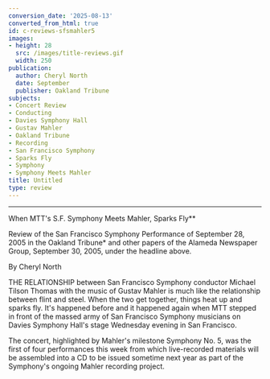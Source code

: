 ```yaml
---
conversion_date: '2025-08-13'
converted_from_html: true
id: c-reviews-sfsmahler5
images:
- height: 28
  src: /images/title-reviews.gif
  width: 250
publication:
  author: Cheryl North
  date: September
  publisher: Oakland Tribune
subjects:
- Concert Review
- Conducting
- Davies Symphony Hall
- Gustav Mahler
- Oakland Tribune
- Recording
- San Francisco Symphony
- Sparks Fly
- Symphony
- Symphony Meets Mahler
title: Untitled
type: review
---
```


***

When MTT's S.F. Symphony Meets Mahler, Sparks Fly**

Review of the San Francisco Symphony Performance of September 28, 2005 in the Oakland Tribune* and other papers of the Alameda Newspaper Group, September 30, 2005, under the headline above.

By Cheryl North

THE RELATIONSHIP between San Francisco Symphony conductor Michael Tilson Thomas with the music of Gustav Mahler is much like the relationship between flint and steel. When the two get together, things heat up and sparks fly. It's happened before and it happened again when MTT stepped in front of the massed army of San Francisco Symphony musicians on Davies Symphony Hall's stage Wednesday evening in San Francisco.

The concert, highlighted by Mahler's milestone Symphony No. 5, was the first of four performances this week from which live-recorded materials will be assembled into a CD to be issued sometime next year as part of the Symphony's ongoing Mahler recording project.
